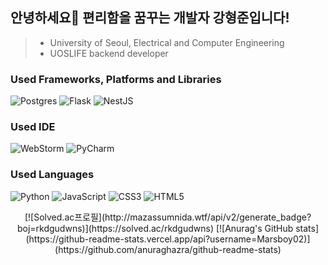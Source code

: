 ## 안녕하세요👋 편리함을 꿈꾸는 개발자 강형준입니다!

>- University of Seoul, Electrical and Computer Engineering
>- UOSLIFE backend developer

### Used Frameworks, Platforms and Libraries
![Postgres](https://img.shields.io/badge/postgres-%23316192.svg?style=for-the-badge&logo=postgresql&logoColor=white)
![Flask](https://img.shields.io/badge/flask-%23000.svg?style=for-the-badge&logo=flask&logoColor=white)
![NestJS](https://img.shields.io/badge/nestjs-%23E0234E.svg?style=for-the-badge&logo=nestjs&logoColor=white)
### Used IDE
![WebStorm](https://img.shields.io/badge/webstorm-143?style=for-the-badge&logo=webstorm&logoColor=white&color=black)
![PyCharm](https://img.shields.io/badge/pycharm-143?style=for-the-badge&logo=pycharm&logoColor=black&color=black&labelColor=green)
### Used Languages
![Python](https://img.shields.io/badge/python-3670A0?style=for-the-badge&logo=python&logoColor=ffdd54)
![JavaScript](https://img.shields.io/badge/javascript-%23323330.svg?style=for-the-badge&logo=javascript&logoColor=%23F7DF1E)
![CSS3](https://img.shields.io/badge/css3-%231572B6.svg?style=for-the-badge&logo=css3&logoColor=white)
![HTML5](https://img.shields.io/badge/html5-%23E34F26.svg?style=for-the-badge&logo=html5&logoColor=white)

<center>[![Solved.ac프로필](http://mazassumnida.wtf/api/v2/generate_badge?boj=rkdgudwns)](https://solved.ac/rkdgudwns)
[![Anurag's GitHub stats](https://github-readme-stats.vercel.app/api?username=Marsboy02)](https://github.com/anuraghazra/github-readme-stats)</center>
